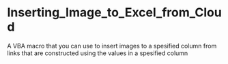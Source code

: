 # Inserting_Image_to_Excel_from_Cloud
A VBA macro that you can use to insert images to a spesified column from links that are constructed using the values in a spesified column
